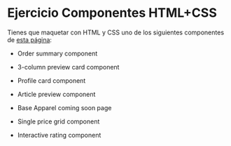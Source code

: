 # Ejercicio Componentes HTML+CSS

Tienes que maquetar con HTML y CSS uno de los siguientes componentes de [esta página](https://www.frontendmentor.io/challenges?difficulties=1&types=free):

- Order summary component

- 3-column preview card component

- Profile card component

- Article preview component

- Base Apparel coming soon page

- Single price grid component

- Interactive rating component
